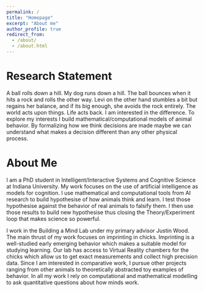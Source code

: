 ```yaml
---
permalink: /
title: "Homepage"
excerpt: "About me"
author_profile: true
redirect_from: 
  - /about/
  - /about.html
---
```

Research Statement
==========================
A ball rolls down a hill. My dog runs down a hill. The ball bounces when it 
hits a rock and rolls the 
other way. Levi on the other hand stumbles a bit but regains her balance, and if its big enough, she 
avoids the rock entirely. The world acts upon things. Life acts back. I am 
interested in the difference. To explore my interests I build 
mathematical/computational models of animal behavior. By formalizing how we 
think decisions are made maybe we can understand what makes a decision 
different than any other physical process. 

About Me
=========
I am a PhD student in Intelligent/Interactive Systems and Cognitive Science at Indiana University. 
My work focuses on the use of artificial intelligence as models for cognition. I use
mathematical and computational tools from AI research to build hypothesise of how animals think and learn. 
I test those hypothesise against the behavior of real animals to falsify them. I then use 
those results to build new hypothesise thus closing the Theory/Experiment loop
that makes science so powerful.

I work in the Building a Mind Lab under my primary advisor Justin Wood. The main thrust of my work focuses
on imprinting in chicks. Imprinting is a well-studied early emerging behavior which makes a suitable model
for studying learning. Our lab has access to Virtual Reality chambers for the chicks which allow us to get
exact measurements and collect high precision data.
Since I am interested in comparative work, I pursue other projects
ranging from other animals to theoretically abstracted toy examples of behavior. 
In all my work I rely on computational and mathematical modelling to ask quantitative questions about how 
minds work.
